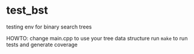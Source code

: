 test_bst
========

testing env for binary search trees

HOWTO:
change main.cpp to use your tree data structure
run `make` to run tests and generate coverage
